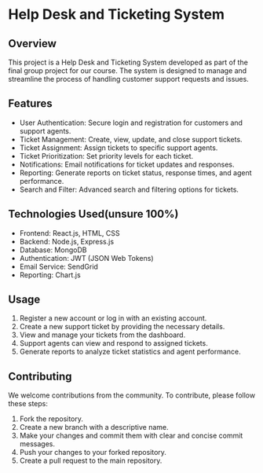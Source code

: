 # Help Desk and Ticketing System

## Overview
This project is a Help Desk and Ticketing System developed as part of the final group project for our course. The system is designed to manage and streamline the process of handling customer support requests and issues.

## Features
- User Authentication: Secure login and registration for customers and support agents.
- Ticket Management: Create, view, update, and close support tickets.
- Ticket Assignment: Assign tickets to specific support agents.
- Ticket Prioritization: Set priority levels for each ticket.
- Notifications: Email notifications for ticket updates and responses.
- Reporting: Generate reports on ticket status, response times, and agent performance.
- Search and Filter: Advanced search and filtering options for tickets.

## Technologies Used(unsure 100%)
- Frontend: React.js, HTML, CSS
- Backend: Node.js, Express.js
- Database: MongoDB
- Authentication: JWT (JSON Web Tokens)
- Email Service: SendGrid
- Reporting: Chart.js

## Usage
1. Register a new account or log in with an existing account.
2. Create a new support ticket by providing the necessary details.
3. View and manage your tickets from the dashboard.
4. Support agents can view and respond to assigned tickets.
5. Generate reports to analyze ticket statistics and agent performance.

## Contributing
We welcome contributions from the community. To contribute, please follow these steps:
1. Fork the repository.
2. Create a new branch with a descriptive name.
3. Make your changes and commit them with clear and concise commit messages.
4. Push your changes to your forked repository.
5. Create a pull request to the main repository.
